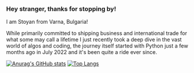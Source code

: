 ### Hey stranger, thanks for stopping by!

I am Stoyan from Varna, Bulgaria!

While primarily committed to shipping business and international trade for what some may call a lifetime I just recently took a deep dive in the vast world of algos and coding, the journey itself started with Python just a few months ago in July 2022 and it's been quite a ride ever since. 

[![Anurag's GitHub stats](https://github-readme-stats.vercel.app/api?username=stoyanzhechev)](https://github.com/anuraghazra/github-readme-stats)
[![Top Langs](https://github-readme-stats.vercel.app/api/top-langs/?username=stoyanzhechev)](https://github.com/anuraghazra/github-readme-stats)

